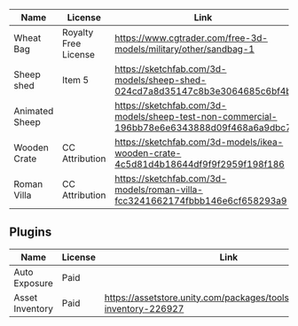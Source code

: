 | Name           | License              | Link                                                                                       |
| -------------- | -------------------- | ------------------------------------------------------------------------------------------ |
| Wheat Bag      | Royalty Free License | https://www.cgtrader.com/free-3d-models/military/other/sandbag-1                           |
| Sheep shed     | Item 5               | https://sketchfab.com/3d-models/sheep-shed-024cd7a8d35147c8b3e3064685c6bf4b                |
| Animated Sheep |                      | https://sketchfab.com/3d-models/sheep-test-non-commercial-196bb78e6e6343888d09f468a6a9dbc7 |
| Wooden Crate   | CC Attribution       | https://sketchfab.com/3d-models/ikea-wooden-crate-4c5d81d4b18644df9f9f2959f198f186         |
| Roman Villa    | CC Attribution       | https://sketchfab.com/3d-models/roman-villa-fcc3241662174fbbb146e6cf658293a9               |

## Plugins

| Name            | License | Link                                                                         |
| --------------- | ------- | ---------------------------------------------------------------------------- |
| Auto Exposure                |  Paid       |                                                                              |
| Asset Inventory | Paid    | https://assetstore.unity.com/packages/tools/utilities/asset-inventory-226927 |
